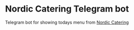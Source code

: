 # Nordic Catering Telegram bot

Telegram bot for showing todays menu from [Nordic Catering](http://www.nordiccatering.dk)

